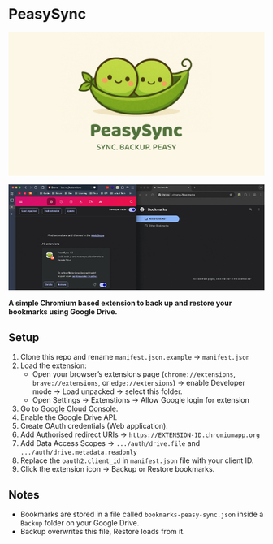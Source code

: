 # PeasySync

![PeasySync](assets/feature-image.jpg)

![PeasySync Gif](assets/PeasySync.gif)

**A simple Chromium based extension to back up and restore your bookmarks using Google Drive.**

## Setup
1. Clone this repo and rename `manifest.json.example` → `manifest.json` 
2. Load the extension:
    - Open your browser’s extensions page (`chrome://extensions`, `brave://extensions`, or `edge://extensions`) → enable Developer mode → Load unpacked → select this folder.
    - Open Settings → Extenstions → Allow Google login for extension 
3. Go to [Google Cloud Console](https://console.cloud.google.com/). 
4. Enable the Google Drive API. 
5. Create OAuth credentials (Web application). 
6. Add Authorised redirect URIs → `https://EXTENSION-ID.chromiumapp.org`
7. Add Data Access Scopes → `.../auth/drive.file` and `.../auth/drive.metadata.readonly`
8. Replace the `oauth2.client_id` in `manifest.json` file with your client ID. 
9. Click the extension icon → Backup or Restore bookmarks.

## Notes
- Bookmarks are stored in a file called `bookmarks-peasy-sync.json` inside a `Backup` folder on your Google Drive.
- Backup overwrites this file, Restore loads from it.
